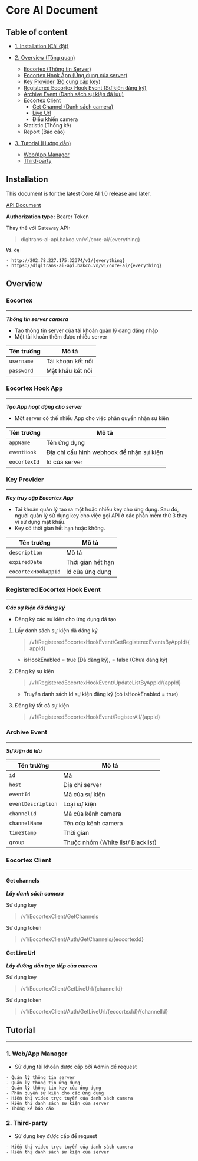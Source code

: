 # Core AI Document

## Table of content

- [1. Installation (Cài đặt)](#installation)
- [2. Overview (Tổng quan)](#overview)

  - [Eocortex (Thông tin Server)](#eocortex)
  - [Eocortex Hook App (Ứng dụng của server)](#eocortex-hook-app)
  - [Key Provider (Bộ cung cấp key)](#key-provider)
  - [Registered Eocortex Hook Event (Sự kiện đăng ký)](#registered-eocortex-hook-event)
  - [Archive Event (Danh sách sự kiện đã lưu)](#archive-event)
  - [Eocortex Client](#eocortex-client)
    - [Get Channel (Danh sách camera)](#get-channels)
    - [Live Url](#get-live-url)
    - Điều khiển camera
  - Statistic (Thống kê)
  - Report (Báo cáo)

- [3. Tutorial (Hướng dẫn)](#tutorial)
  - [Web/App Manager](#1-webapp-manager)
  - [Third-party](#2-third-party)

## Installation

This document is for the latest Core AI 1.0 release and later.

[API Document](http://202.78.227.175:32374/swagger/index.html)

**Authorization type:** Bearer Token

Thay thế với Gateway API:

> digitrans-ai-api.bakco.vn/v1/core-ai/{everything}

**`Ví dụ`**

```text
- http://202.78.227.175:32374/v1/{everything}
- https://digitrans-ai-api.bakco.vn/v1/core-ai/{everything}
```

## Overview

### Eocortex

---

**_Thông tin server camera_**

- Tạo thông tin server của tài khoản quản lý đang đăng nhập
- Một tài khoản thêm được nhiều server

| Tên trường | Mô tả             |
| ---------- | ----------------- |
| `username` | Tài khoản kết nối |
| `password` | Mật khẩu kết nối  |

### Eocortex Hook App

---

**_Tạo App hoạt động cho server_**

- Một server có thể nhiều App cho việc phân quyền nhận sự kiện

| Tên trường   | Mô tả                                    |
| ------------ | ---------------------------------------- |
| `appName`    | Tên ứng dụng                             |
| `eventHook`  | Địa chỉ cấu hình webhook để nhận sự kiện |
| `eocortexId` | Id của server                            |

### Key Provider

---

**_Key truy cập Eocortex App_**

- Tài khoản quản lý tạo ra một hoặc nhiều key cho ứng dụng. Sau đó, người quản lý sử dụng key cho việc gọi API ở các phần mềm thứ 3 thay vì sử dụng mật khẩu.
- Key có thời gian hết hạn hoặc không.

| Tên trường          | Mô tả             |
| ------------------- | ----------------- |
| `description`       | Mô tả             |
| `expiredDate`       | Thời gian hết hạn |
| `eocortexHookAppId` | Id của ứng dụng   |

### Registered Eocortex Hook Event

---

**_Các sự kiện đã đăng ký_**

- Đăng ký các sự kiện cho ứng dụng đã tạo

1. Lấy danh sách sự kiện đã đăng ký

   > /v1/RegisteredEocortexHookEvent/GetRegisteredEventsByAppId/{appId}

   - isHookEnabled = true (Đã đăng ký), = false (Chưa đăng ký)

2. Đăng ký sự kiện

   > /v1/RegisteredEocortexHookEvent/UpdateListByAppId/{appId}

   - Truyền danh sách Id sự kiện đăng ký (có isHookEnabled = true)

3. Đăng ký tất cả sự kiện
   > /v1/RegisteredEocortexHookEvent/RegisterAll/{appId}

### Archive Event

---

**_Sự kiện đã lưu_**

| Tên trường         | Mô tả                              |
| ------------------ | ---------------------------------- |
| `id`               | Mã                                 |
| `host`             | Địa chỉ server                     |
| `eventId`          | Mã của sự kiện                     |
| `eventDescription` | Loại sự kiện                       |
| `channelId`        | Mã của kênh camera                 |
| `channelName`      | Tên của kênh camera                |
| `timeStamp`        | Thời gian                          |
| `group`            | Thuộc nhóm (White list/ Blacklist) |

### Eocortex Client

---

#### Get channels

**_Lấy danh sách camera_**

Sử dụng key

> /v1/EocortexClient/GetChannels

Sử dụng token

> /v1/EocortexClient/Auth/GetChannels/{eocortexId}

#### Get Live Url

**_Lấy đường dẫn trực tiếp của camera_**

Sử dụng key

> /v1/EocortexClient/GetLiveUrl/{channelId}

Sử dụng token

> /v1/EocortexClient/Auth/GetLiveUrl/{eocortexId}/{channelId}

## Tutorial

---

### 1. Web/App Manager

- Sử dụng tài khoản được cấp bởi Admin để request

```console
- Quản lý thông tin server
- Quản lý thông tin ứng dụng
- Quản lý thông tin key của ứng dụng
- Phân quyền sự kiện cho các ứng dụng
- Hiển thị video trực tuyến của danh sách camera
- Hiển thị danh sách sự kiện của server
- Thống kê báo cáo
```

### 2. Third-party

- Sử dụng key được cấp để request

```console
- Hiển thị video trực tuyến của danh sách camera
- Hiển thị danh sách sự kiện của server
```
